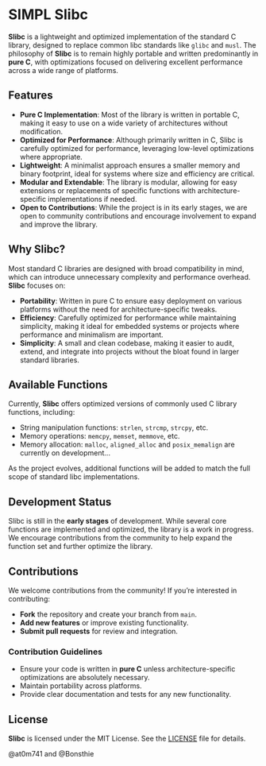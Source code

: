 # SIMPL Slibc

**Slibc** is a lightweight and optimized implementation of the standard C library, designed to replace common libc standards like `glibc` and `musl`. The philosophy of **Slibc** is to remain highly portable and written predominantly in **pure C**, with optimizations focused on delivering excellent performance across a wide range of platforms.

## Features

- **Pure C Implementation**: Most of the library is written in portable C, making it easy to use on a wide variety of architectures without modification.
- **Optimized for Performance**: Although primarily written in C, Slibc is carefully optimized for performance, leveraging low-level optimizations where appropriate.
- **Lightweight**: A minimalist approach ensures a smaller memory and binary footprint, ideal for systems where size and efficiency are critical.
- **Modular and Extendable**: The library is modular, allowing for easy extensions or replacements of specific functions with architecture-specific implementations if needed.
- **Open to Contributions**: While the project is in its early stages, we are open to community contributions and encourage involvement to expand and improve the library.

## Why Slibc?

Most standard C libraries are designed with broad compatibility in mind, which can introduce unnecessary complexity and performance overhead. **Slibc** focuses on:
- **Portability**: Written in pure C to ensure easy deployment on various platforms without the need for architecture-specific tweaks.
- **Efficiency**: Carefully optimized for performance while maintaining simplicity, making it ideal for embedded systems or projects where performance and minimalism are important.
- **Simplicity**: A small and clean codebase, making it easier to audit, extend, and integrate into projects without the bloat found in larger standard libraries.

## Available Functions

Currently, **Slibc** offers optimized versions of commonly used C library functions, including:
- String manipulation functions: `strlen`, `strcmp`, `strcpy`, etc.
- Memory operations: `memcpy`, `memset`, `memmove`, etc.
- Memory allocation: `malloc`, `aligned_alloc` and `posix_memalign` are currently on development...

As the project evolves, additional functions will be added to match the full scope of standard libc implementations.

## Development Status

Slibc is still in the **early stages** of development. While several core functions are implemented and optimized, the library is a work in progress. We encourage contributions from the community to help expand the function set and further optimize the library.

## Contributions

We welcome contributions from the community! If you’re interested in contributing:
- **Fork** the repository and create your branch from `main`.
- **Add new features** or improve existing functionality.
- **Submit pull requests** for review and integration.

### Contribution Guidelines
- Ensure your code is written in **pure C** unless architecture-specific optimizations are absolutely necessary.
- Maintain portability across platforms.
- Provide clear documentation and tests for any new functionality.

## License

**Slibc** is licensed under the MIT License. See the [LICENSE](./LICENSE) file for details.

@at0m741 and @Bonsthie
